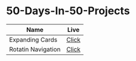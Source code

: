 # 50-Days-In-50-Projects
| Name                                                | Live |
| --------------------------------------------------- | ---------- |
| Expanding Cards | [Click](https://adorable-malabi-fdf070.netlify.app/)    |
| Rotatin Navigation | [Click](https://cozy-panda-3a894f.netlify.app)    |
